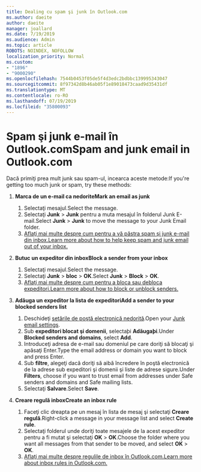 ```yaml
---
title: Dealing cu spam şi junk în Outlook.com
ms.author: daeite
author: daeite
manager: joallard
ms.date: 7/19/2019
ms.audience: Admin
ms.topic: article
ROBOTS: NOINDEX, NOFOLLOW
localization_priority: Normal
ms.custom:
- "1896"
- "9000290"
ms.openlocfilehash: 7544b0453f05de5f4d3edc2bdbbc139995343047
ms.sourcegitcommit: 8f97342d8b46ab05f1e89018473caad9d35431df
ms.translationtype: MT
ms.contentlocale: ro-RO
ms.lasthandoff: 07/19/2019
ms.locfileid: "35800093"
---
```

# <a name="spam-and-junk-email-in-outlookcom"></a><span data-ttu-id="fc15e-102">Spam şi junk e-mail în Outlook.com</span><span class="sxs-lookup"><span data-stu-id="fc15e-102">Spam and junk email in Outlook.com</span></span>

<span data-ttu-id="fc15e-103">Dacă primiţi prea mult junk sau spam-ul, incearca aceste metode:</span><span class="sxs-lookup"><span data-stu-id="fc15e-103">If you're getting too much junk or spam, try these methods:</span></span>

1. <span data-ttu-id="fc15e-104">**Marca de un e-mail ca nedorite**</span><span class="sxs-lookup"><span data-stu-id="fc15e-104">**Mark an email as junk**</span></span>
    1. <span data-ttu-id="fc15e-105">Selectaţi mesajul.</span><span class="sxs-lookup"><span data-stu-id="fc15e-105">Select the message.</span></span>
    1. <span data-ttu-id="fc15e-106">Selectaţi **Junk** > **Junk** pentru a muta mesajul în folderul Junk E-mail.</span><span class="sxs-lookup"><span data-stu-id="fc15e-106">Select **Junk** > **Junk** to move the message to your Junk Email folder.</span></span>
    1. [<span data-ttu-id="fc15e-107">Aflaţi mai multe despre cum pentru a vă păstra spam şi junk e-mail din inbox.</span><span class="sxs-lookup"><span data-stu-id="fc15e-107">Learn more about how to help keep spam and junk email out of your inbox.</span></span>](https://support.office.com/article/a3ece97b-82f8-4a5e-9ac3-e92fa6427ae4?wt.mc_id=Office_Outlook_com_Alchemy)

1. <span data-ttu-id="fc15e-108">**Butuc un expeditor din inbox**</span><span class="sxs-lookup"><span data-stu-id="fc15e-108">**Block a sender from your inbox**</span></span>
    1. <span data-ttu-id="fc15e-109">Selectaţi mesajul.</span><span class="sxs-lookup"><span data-stu-id="fc15e-109">Select the message.</span></span>
    1. <span data-ttu-id="fc15e-110">Selectaţi **Junk** > **bloc** > **OK**.</span><span class="sxs-lookup"><span data-stu-id="fc15e-110">Select **Junk** > **Block** > **OK**.</span></span>
    1. [<span data-ttu-id="fc15e-111">Aflaţi mai multe despre cum pentru a bloca sau debloca expeditori.</span><span class="sxs-lookup"><span data-stu-id="fc15e-111">Learn more about how to block or unblock senders.</span></span>](https://support.office.com/article/afba1c94-77bb-4f50-8b85-057cf52f4d5e?wt.mc_id=Office_Outlook_com_Alchemy)

1. <span data-ttu-id="fc15e-112">**Adăuga un expeditor la lista de expeditori**</span><span class="sxs-lookup"><span data-stu-id="fc15e-112">**Add a sender to your blocked senders list**</span></span>
    1. <span data-ttu-id="fc15e-113">Deschideţi [setările de poştă electronică nedorită](https://outlook.live.com/mail/options/mail/junkEmail/blockedSendersAndDomainsV2).</span><span class="sxs-lookup"><span data-stu-id="fc15e-113">Open your [Junk email settings](https://outlook.live.com/mail/options/mail/junkEmail/blockedSendersAndDomainsV2).</span></span>
    1. <span data-ttu-id="fc15e-114">Sub **expeditori blocat şi domenii**, selectaþi **Adãugaþi**.</span><span class="sxs-lookup"><span data-stu-id="fc15e-114">Under **Blocked senders and domains**, select **Add**.</span></span>
    1. <span data-ttu-id="fc15e-115">Introduceţi adresa de e-mail sau domeniul pe care doriţi să blocaţi şi apăsaţi Enter.</span><span class="sxs-lookup"><span data-stu-id="fc15e-115">Type the email address or domain you want to block and press Enter.</span></span>
    1. <span data-ttu-id="fc15e-116">Sub **filtre**, alegeţi dacă doriţi să aibă încredere în poştă electronică de la adrese sub expeditori şi domenii şi liste de adrese sigure.</span><span class="sxs-lookup"><span data-stu-id="fc15e-116">Under **Filters**, choose if you want to trust email from addresses under Safe senders and domains and Safe mailing lists.</span></span>
    1. <span data-ttu-id="fc15e-117">Selectaţi **Salvare**.</span><span class="sxs-lookup"><span data-stu-id="fc15e-117">Select **Save**.</span></span>

1. <span data-ttu-id="fc15e-118">**Creare regulă inbox**</span><span class="sxs-lookup"><span data-stu-id="fc15e-118">**Create an inbox rule**</span></span>
    1. <span data-ttu-id="fc15e-119">Faceţi clic dreapta pe un mesaj în lista de mesaj şi selectaţi **Creare regulă**.</span><span class="sxs-lookup"><span data-stu-id="fc15e-119">Right-click a message in your message list and select **Create rule**.</span></span>
    1. <span data-ttu-id="fc15e-120">Selectaţi folderul unde doriţi toate mesajele de la acest expeditor pentru a fi mutat şi selectaţi **OK** > **OK**.</span><span class="sxs-lookup"><span data-stu-id="fc15e-120">Choose the folder where you want all messages from that sender to be moved, and select **OK** > **OK**.</span></span>
    1. [<span data-ttu-id="fc15e-121">Aflaţi mai multe despre regulile de inbox în Outlook.com.</span><span class="sxs-lookup"><span data-stu-id="fc15e-121">Learn more about inbox rules in Outlook.com.</span></span>](https://support.office.com/article/4b094371-a5d7-49bd-8b1b-4e4896a7cc5d?wt.mc_id=Office_Outlook_com_Alchemy)